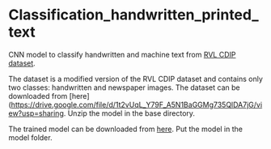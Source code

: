 # Classification_handwritten_printed_text
CNN model to classify handwritten and machine text from [RVL CDIP dataset](http://www.cs.cmu.edu/~aharley/rvl-cdip/). 

The dataset is a modified version of the RVL CDIP dataset and contains only two classes: handwritten and newspaper images. The dataset can be downloaded from [here](https://drive.google.com/file/d/1t2vUqL_Y79F_A5N1BaGGMg735QlDA7jG/view?usp=sharing. Unzip the model in the base directory.

The trained model can be downloaded from [here](https://drive.google.com/file/d/1R8QJ_-dlPDf3RVphBzrf0ZTXkvjJmSyU/view?usp=sharing). Put the model in the model folder.
